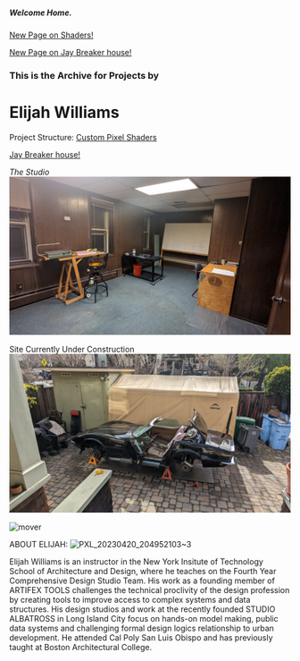 ##### Welcome Home.

[New Page on Shaders!](shader.md)

[New Page on Jay Breaker house!](projects/JayBreakerHouse.MD)

### This is the Archive for Projects by
# Elijah Williams  

Project Structure:
[Custom Pixel Shaders](shader.md)

[Jay Breaker house!](projects/JayBreakerHouse.MD)

*The Studio*
![My Image](projects/images/albatross/albatross1.jpg)

Site Currently Under Construction
![car guy](projects/images/car/carguy.jpg)

![mover](https://user-images.githubusercontent.com/31259842/210905310-f632e9c5-a51d-4a68-9253-e30ed8598a27.gif)

ABOUT ELIJAH:
![PXL_20230420_204952103~3](https://user-images.githubusercontent.com/31259842/234937516-51a12de7-0e0d-42e4-88d8-3313a972be63.jpg)

Elijah Williams is an instructor in the New York Insitute of Technology School of Architecture and Design, where he teaches on the Fourth Year Comprehensive Design Studio Team. His work as a founding member of ARTIFEX TOOLS challenges the technical proclivity of the design profession by creating tools to improve access to complex systems and data structures. His design studios and work at the recently founded STUDIO ALBATROSS in Long Island City focus on hands-on model making, public data systems and challenging formal design logics relationship to urban development. He attended Cal Poly San Luis Obispo and has previously taught at Boston Architectural College.
